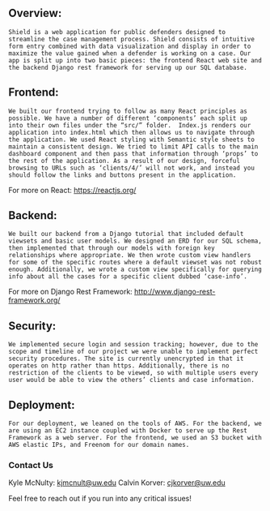 ## Overview:
    Shield is a web application for public defenders designed to streamline the case management process. Shield consists of intuitive form entry combined with data visualization and display in order to maximize the value gained when a defender is working on a case. Our app is split up into two basic pieces: the frontend React web site and the backend Django rest framework for serving up our SQL database. 


## Frontend:
    We built our frontend trying to follow as many React principles as possible. We have a number of different ‘components’ each split up into their own files under the “src/” folder.  Index.js renders our application into index.html which then allows us to navigate through the application. We used React styling with Semantic style sheets to maintain a consistent design. We tried to limit API calls to the main dashboard component and then pass that information through ‘props’ to the rest of the application. As a result of our design, forceful browsing to URLs such as ‘clients/4/’ will not work, and instead you should follow the links and buttons present in the application.
For more on React: https://reactjs.org/

## Backend:
    We built our backend from a Django tutorial that included default viewsets and basic user models. We designed an ERD for our SQL schema, then implemented that through our models with foreign key relationships where appropriate. We then wrote custom view handlers for some of the specific routes where a default viewset was not robust enough. Additionally, we wrote a custom view specifically for querying info about all the cases for a specific client dubbed ‘case-info’. 
For more on Django Rest Framework: http://www.django-rest-framework.org/

## Security:
    We implemented secure login and session tracking; however, due to the scope and timeline of our project we were unable to implement perfect security procedures. The site is currently unencrypted in that it operates on http rather than https. Additionally, there is no restriction of the clients to be viewed, so with multiple users every user would be able to view the others’ clients and case information. 

## Deployment:
    For our deployment, we leaned on the tools of AWS. For the backend, we are using an EC2 instance coupled with Docker to serve up the Rest Framework as a web server. For the frontend, we used an S3 bucket with AWS elastic IPs, and Freenom for our domain names. 


### Contact Us
Kyle McNulty: kjmcnult@uw.edu
Calvin Korver: cjkorver@uw.edu

Feel free to reach out if you run into any critical issues!
